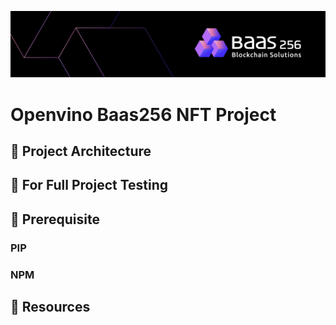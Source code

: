 ![Baas256](/src/images/Baas256-Banner.png)

# Openvino Baas256 NFT Project

## :office: Project Architecture 


## :rocket: For Full Project Testing


## :small_red_triangle_down: Prerequisite

### PIP

### NPM

## :page_facing_up: Resources

